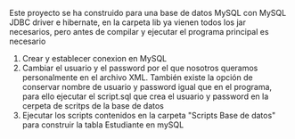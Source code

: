 Este proyecto se ha construido para una base de datos MySQL con MySQL JDBC driver e hibernate, en la carpeta lib ya vienen todos los jar necesarios, pero antes de compilar y ejecutar el programa principal es necesario
<ol>
	<li> Crear y establecer conexion en MySQL </li>
	<li> Cambiar el usuario y el password por el que nosotros queramos personalmente en el archivo XML. También existe la opción de conservar nombre de usuario y password igual que en el programa, para ello ejecutar el script.sql que crea el usuario y password en la cerpeta de scritps de la base de datos</li>
        <li> Ejecutar los scripts contenidos en la carpeta "Scripts Base de datos" para construir la tabla Estudiante en mySQL </li>
</ol>
